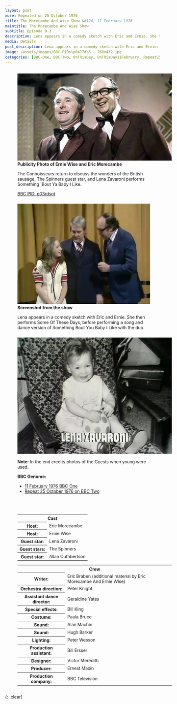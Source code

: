 ```yaml
---
layout: post
more: Repeated on 25 October 1976
title: The Morecambe And Wise Show &#124; 11 February 1976
maintitle: The Morecambe And Wise Show
subtitle: Episode 9.3
description: Lena appears in a comedy sketch with Eric and Ernie. She then performs Some Of These Days, before performing a song and dance version of Something Bout You Baby I Like with the duo.
media: Details
post_description: Lena appears in a comedy sketch with Eric and Ernie. She then performs Some Of These Days, before performing a song and dance version of Something Bout You Baby I Like with the duo.
image: /assets/images/BBC-PIDs\p0417db6 - 768x432.jpg
categories: [BBC-One, BBC-Two, OnThisDay, OnThisDay11February, Repeat25October]
---
```


<figure class="fig1">
<img src="/assets/images/BBC-PIDs\p0417db6 - 768x432.jpg" class="full-width">

<figcaption>
<strong>Publicity Photo of Ernie Wise and Eric Morecambe</strong>
<p>The Connoisseurs return to discuss the wonders of the British sausage, The Spinners guest star, and Lena Zavaroni performs Something 'Bout Ya Baby I Like.</p>
<p><a class="external-link" href="https://www.bbc.co.uk/programmes/p03rdsqt">BBC PID: p03rdsqt</a></p>
</figcaption>

<img src="/assets/images/BBC/1976-10-25-lena-zavaroni-on-the-morecambe-and-wise-show.jpg" class="full-width">
<figcaption>
<strong>Screenshot from the show</strong>
<p>Lena appears in a comedy sketch with Eric and Ernie. She then performs Some Of These Days, before performing a song and dance version of Something Bout You Baby I Like with the duo.</p>
</figcaption>

<img src="/assets/images/BBC/LZ-01.jpg" class="full-width">
<figcaption>
<p><strong>Note:</strong> In the end credits photos of the Guests when young were used.</p>
<strong>BBC Genome:</strong>
<ul>
<li><a class="external-link" href="https://genome.ch.bbc.co.uk/schedules/bbcone/london/1976-02-11#at-20.15">11 February 1976 BBC One</a></li>
<li><a class="external-link" href="https://genome.ch.bbc.co.uk/schedules/bbctwo/england/1976-10-25#at-20.10">Repeat 25 October 1976 on BBC Two</a></li>
</ul>
</figcaption>
</figure>

<figure class="fig2">
<table>
<tr> <th colspan="2">Cast</th></tr>
<tr><th>Host:</th><td>Eric Morecambe</td></tr>
<tr><th>Host:</th><td>Ernie Wise</td></tr>
<tr><th>Guest star:</th><td>Lena Zavaroni</td></tr>
<tr><th>Guest stars:</th><td>The Spinners</td></tr>
<tr><th>Guest star:</th><td>Allan Cuthbertson</td></tr>
</table>

<table>
<tr> <th colspan="2">Crew</th></tr>
<tr><th>Writer:</th><td>Eric Braben (additional material by Eric Morecambe And Ernie Wise)</td></tr>
<tr><th>Orchestra direction:</th><td>Peter Knight</td></tr>
<tr><th>Assistant dance director:</th><td>Geraldine Yates</td></tr>
<tr><th>Special effects:</th><td>Bill King</td></tr>
<tr><th>Costume:</th><td>Paula Bruce</td></tr>
<tr><th>Sound:</th><td>Alan Machin</td></tr>
<tr><th>Sound:</th><td>Hugh Barker</td></tr>
<tr><th>Lighting:</th><td>Peter Wesson</td></tr>
<tr><th>Production assistant:</th><td>Bill Ersser</td></tr>
<tr><th>Designer:</th><td>Victor Meredith</td></tr>
<tr><th>Producer:</th><td>Ernest Maxin</td></tr>
<tr><th>Production company:</th><td>BBC Television</td></tr>
</table>
</figure>

<br />{: .clear}

<style>
.fig1 {float:left; width:48%;}
figcaption {float:left; width:100%;}

.fig2 {float:right; width:48%;}
figcaption {float:left; width:100%;}

@media screen and (orientation:portrait) {
.fig1, .fig2 {float:left; width:100%;}
figcaption {float:left; width:90%; margin-bottom: 10px;}
}
</style>

